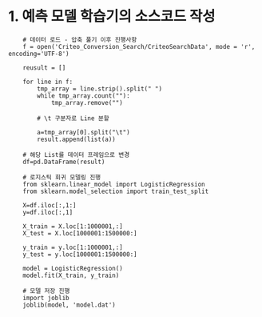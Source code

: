 # 1. 예측 모델 학습기의 소스코드 작성

        # 데이터 로드 - 압축 풀기 이후 진행사항
        f = open('Criteo_Conversion_Search/CriteoSearchData', mode = 'r', encoding='UTF-8')
        
        reusult = []

        for line in f:
            tmp_array = line.strip().split(" ")
            while tmp_array.count(""):
                tmp_array.remove("")

            # \t 구분자로 Line 분할

            a=tmp_array[0].split("\t")
            result.append(list(a))

        # 해당 List를 데이터 프레임으로 변경
        df=pd.DataFrame(result)
        
        # 로지스틱 회귀 모델링 진행 
        from sklearn.linear_model import LogisticRegression
        from sklearn.model_selection import train_test_split
        
        X=df.iloc[:,1:]
        y=df.iloc[:,1]
        
        X_train = X.loc[1:1000001,:]
        X_test = X.loc[1000001:1500000:]
        
        y_train = y.loc[1:1000001,:]
        y_test = y.loc[1000001:1500000:]
        
        model = LogisticRegression()
        model.fit(X_train, y_train)
        
        # 모델 저장 진행
        import joblib
        joblib(model, 'model.dat')



